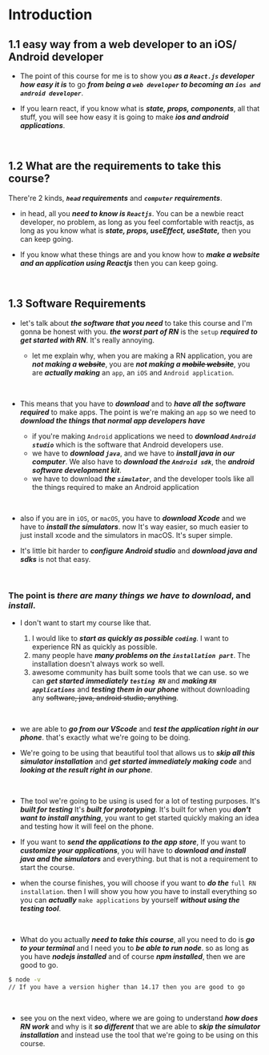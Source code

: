 # Introduction

## 1.1 easy way from a web developer to an iOS/ Android developer

- The point of this course for me is to show you _**as a `React.js` developer how easy it is**_ to go _**from being a `web developer` to becoming an `ios and android developer`**_.

- If you learn react, if you know what is _**state, props, components**_, all that stuff, you will see how easy it is going to make _**ios and android applications**_.

&nbsp;

## 1.2 What are the requirements to take this course?

There're 2 kinds, _**`head` requirements**_ and _**`computer` requirements**_.

- in head, all you _**need to know is `Reactjs`**_. You can be a newbie react developer, no problem, as long as you feel comfortable with reactjs, as long as you know what is _**state, props, useEffect, useState,**_ then you can keep going.

- If you know what these things are and you know how to _**make a website and an application using Reactjs**_ then you can keep going.

&nbsp;

## 1.3 Software Requirements

- let's talk about _**the software that you need**_ to take this course and I'm gonna be honest with you. _**the worst part of RN**_ is the `setup` _**required to get started with RN**_. It's really annoying.

  - let me explain why, when you are making a RN application, you are _**not making a ~~website~~**_, you are _**not making a ~~mobile website~~**_, you are _**actually making**_ an `app`, an `iOS` and `Android application`.

&nbsp;

- This means that you have to _**download**_ and to _**have all the software required**_ to make apps. The point is we're making an `app` so we need to _**download the things that normal app developers have**_

  - if you're making `Android` applications we need to _**download `Android studio`**_ which is the software that Android developers use.
  - we have to _**download `java`**_, and we have to _**install java in our computer**_. We also have to _**download the `Android sdk`**_, the _**android software development kit**_.
  - we have to download _**the `simulator`**_, and the developer tools like all the things required to make an Android application

&nbsp;

- also if you are in `iOS`, or `macOS`, you have to _**download Xcode**_ and we have to _**install the simulators**_. now It's way easier, so much easier to just install xcode and the simulators in macOS. It's super simple.

- It's little bit harder to _**configure Android studio**_ and _**download java and sdks**_ is not that easy.

&nbsp;

### The point is _**there are many things we have to download**_, and _**install**_.

- I don't want to start my course like that.

  1. I would like to _**start as quickly as possible `coding`**_. I want to experience RN as quickly as possible.
  2. many people have _**many problems on the `installation part`**_. The installation doesn't always work so well.
  3. awesome community has built some tools that we can use. so we can _**get started immediately `testing RN`**_ and _**making `RN applications`**_ and _**testing them in our phone**_ without downloading any ~~software, java, android studio, anything~~.

&nbsp;

- we are able to _**go from our VScode**_ and _**test the application right in our phone**_. that's exactly what we're going to be doing.

- We're going to be using that beautiful tool that allows us to _**skip all this simulator installation**_ and _**get started immediately making code**_ and _**looking at the result right in our phone**_.

&nbsp;

- The tool we're going to be using is used for a lot of testing purposes. It's _**built for testing**_ It's _**built for prototyping**_. It's built for when you _**don't want to install anything**_, you want to get started quickly making an idea and testing how it will feel on the phone.

- If you want to _**send the applications to the app store**_, If you want to _**customize your applications**_, you will have to _**download and install java and the simulators**_ and everything. but that is not a requirement to start the course.

- when the course finishes, you will choose if you want to _**do the**_ `full RN installation`. then I will show you how you have to install everything so you can _**actually**_ `make applications` by yourself _**without using the testing tool**_.

&nbsp;

- What do you actually _**need to take this course**_, all you need to do is _**go to your terminal**_ and I need you to _**be able to run node**_. so as long as you have _**nodejs installed**_ and of course _**npm installed**_, then we are good to go.

```bash
$ node -v
// If you have a version higher than 14.17 then you are good to go
```

&nbsp;

- see you on the next video, where we are going to understand _**how does RN work**_ and why is it _**so different**_ that we are able to _**skip the simulator installation**_ and instead use the tool that we're going to be using on this course.
